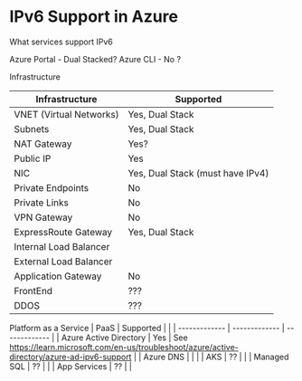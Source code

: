 # IPv6 Support in Azure
What services support IPv6

Azure Portal - Dual Stacked?
Azure CLI - No ?

Infrastructure

| Infrastructure  | Supported |
| ------------- | ------------- |
| VNET (Virtual Networks) | Yes, Dual Stack  |
| Subnets | Yes, Dual Stack |
| NAT Gateway | Yes? |
| Public IP | Yes |
| NIC  | Yes, Dual Stack (must have IPv4) |
| Private Endpoints | No |
| Private Links | No |
| VPN Gateway | No |
| ExpressRoute Gateway | Yes, Dual Stack |
| Internal Load Balancer | |
| External Load Balancer | |
| Application Gateway | No |
| FrontEnd | ??? |
| DDOS | ??? |


Platform as a Service
| PaaS  | Supported | |
| ------------- | ------------- | ------------- | 
| Azure Active Directory | Yes | See https://learn.microsoft.com/en-us/troubleshoot/azure/active-directory/azure-ad-ipv6-support |
| Azure DNS | | |
| AKS | ?? | |
| Managed SQL | ?? | |
| App Services | ?? | |


